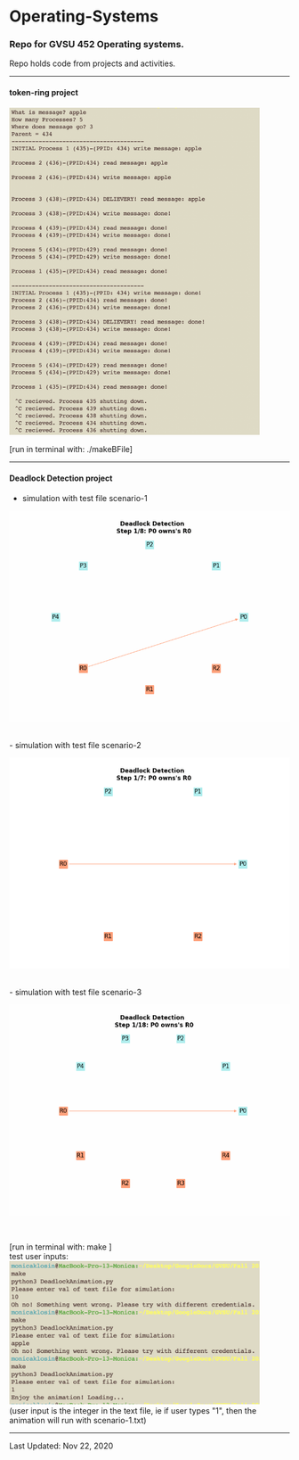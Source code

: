 # Operating-Systems

### Repo for GVSU 452 Operating systems.
Repo holds code from projects and activities.

______________________________________________________________________________

#### token-ring project

<img src="./images/token-ring-snapshot.png" width=450>


[run in terminal with: ./makeBFile]
______________________________________________________________________________
####  Deadlock Detection project

- simulation with test file scenario-1

![](deadlockdetection1.gif)

<br>
- simulation with test file scenario-2

![](deadlockdetection2.gif)

<br>
- simulation with test file scenario-3

![](deadlockdetection3.gif)

<br>


[run in terminal with: make ] </br>
test user inputs: </br>
<img src="./images/deadlock_input.png" width=450> </br>
(user input is the integer in the text file, ie if user types "1", then the animation will run with scenario-1.txt)

______________________________________________________________________________

Last Updated: Nov 22, 2020 </br>
